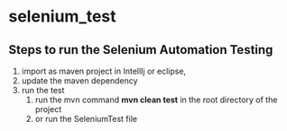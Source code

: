 # selenium_test

## Steps to run the Selenium Automation Testing

1. import as maven project in IntellIj or eclipse,
1. update the maven dependency
1. run the test 
    1. run the mvn command **mvn clean test** in the root directory of the project
    2. or run the SeleniumTest file
